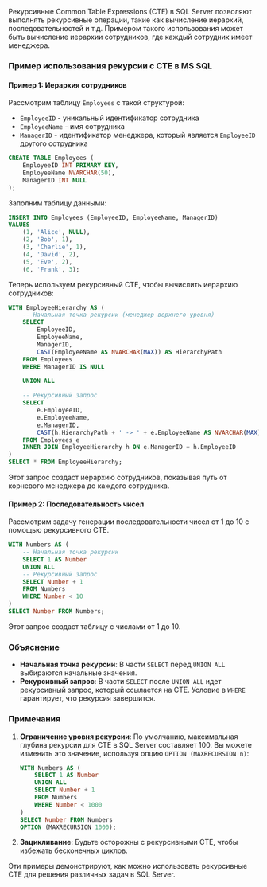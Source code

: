 Рекурсивные Common Table Expressions (CTE) в SQL Server позволяют выполнять рекурсивные операции, такие как вычисление иерархий, последовательностей и т.д. Примером такого использования может быть вычисление иерархии сотрудников, где каждый сотрудник имеет менеджера.

### Пример использования рекурсии с CTE в MS SQL

#### Пример 1: Иерархия сотрудников
Рассмотрим таблицу `Employees` с такой структурой:
- `EmployeeID` - уникальный идентификатор сотрудника
- `EmployeeName` - имя сотрудника
- `ManagerID` - идентификатор менеджера, который является `EmployeeID` другого сотрудника

```sql
CREATE TABLE Employees (
    EmployeeID INT PRIMARY KEY,
    EmployeeName NVARCHAR(50),
    ManagerID INT NULL
);
```

Заполним таблицу данными:

```sql
INSERT INTO Employees (EmployeeID, EmployeeName, ManagerID)
VALUES
    (1, 'Alice', NULL),
    (2, 'Bob', 1),
    (3, 'Charlie', 1),
    (4, 'David', 2),
    (5, 'Eve', 2),
    (6, 'Frank', 3);
```

Теперь используем рекурсивный CTE, чтобы вычислить иерархию сотрудников:

```sql
WITH EmployeeHierarchy AS (
    -- Начальная точка рекурсии (менеджер верхнего уровня)
    SELECT 
        EmployeeID, 
        EmployeeName, 
        ManagerID, 
        CAST(EmployeeName AS NVARCHAR(MAX)) AS HierarchyPath
    FROM Employees
    WHERE ManagerID IS NULL

    UNION ALL

    -- Рекурсивный запрос
    SELECT 
        e.EmployeeID, 
        e.EmployeeName, 
        e.ManagerID, 
        CAST(h.HierarchyPath + ' -> ' + e.EmployeeName AS NVARCHAR(MAX)) AS HierarchyPath
    FROM Employees e
    INNER JOIN EmployeeHierarchy h ON e.ManagerID = h.EmployeeID
)
SELECT * FROM EmployeeHierarchy;
```

Этот запрос создаст иерархию сотрудников, показывая путь от корневого менеджера до каждого сотрудника.

#### Пример 2: Последовательность чисел

Рассмотрим задачу генерации последовательности чисел от 1 до 10 с помощью рекурсивного CTE.

```sql
WITH Numbers AS (
    -- Начальная точка рекурсии
    SELECT 1 AS Number
    UNION ALL
    -- Рекурсивный запрос
    SELECT Number + 1
    FROM Numbers
    WHERE Number < 10
)
SELECT Number FROM Numbers;
```

Этот запрос создаст таблицу с числами от 1 до 10.

### Объяснение

- **Начальная точка рекурсии**: В части `SELECT` перед `UNION ALL` выбираются начальные значения.
- **Рекурсивный запрос**: В части `SELECT` после `UNION ALL` идет рекурсивный запрос, который ссылается на CTE. Условие в `WHERE` гарантирует, что рекурсия завершится.

### Примечания

1. **Ограничение уровня рекурсии**: По умолчанию, максимальная глубина рекурсии для CTE в SQL Server составляет 100. Вы можете изменить это значение, используя опцию `OPTION (MAXRECURSION n)`:
    ```sql
    WITH Numbers AS (
        SELECT 1 AS Number
        UNION ALL
        SELECT Number + 1
        FROM Numbers
        WHERE Number < 1000
    )
    SELECT Number FROM Numbers
    OPTION (MAXRECURSION 1000);
    ```
2. **Зацикливание**: Будьте осторожны с рекурсивными CTE, чтобы избежать бесконечных циклов.

Эти примеры демонстрируют, как можно использовать рекурсивные CTE для решения различных задач в SQL Server.